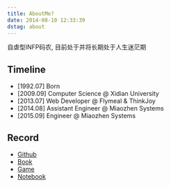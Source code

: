 ```yaml
---
title: AboutMe?
date: 2014-08-10 12:33:39
dstag: about
---
```


自虐型INFP码农, 目前处于并将长期处于人生迷茫期

## Timeline

+ [1992.07] Born
+ [2009.09] Computer Science @ Xidian University 
+ [2013.07] Web Developer @ Flymeal & ThinkJoy
+ [2014.08] Assistant Engineer @ Miaozhen Systems
+ [2015.09] Engineer @ Miaozhen Systems

## Record

+ [Github](https://github.com/superalsrk)
+ [Book](http://book.douban.com/people/38686769/)
+ [Game](http://www.douban.com/people/38686769/games?action=collect)
+ [Notebook](http://nbviewer.jupyter.org/github/superalsrk/notebook/blob/master/index.ipynb)

